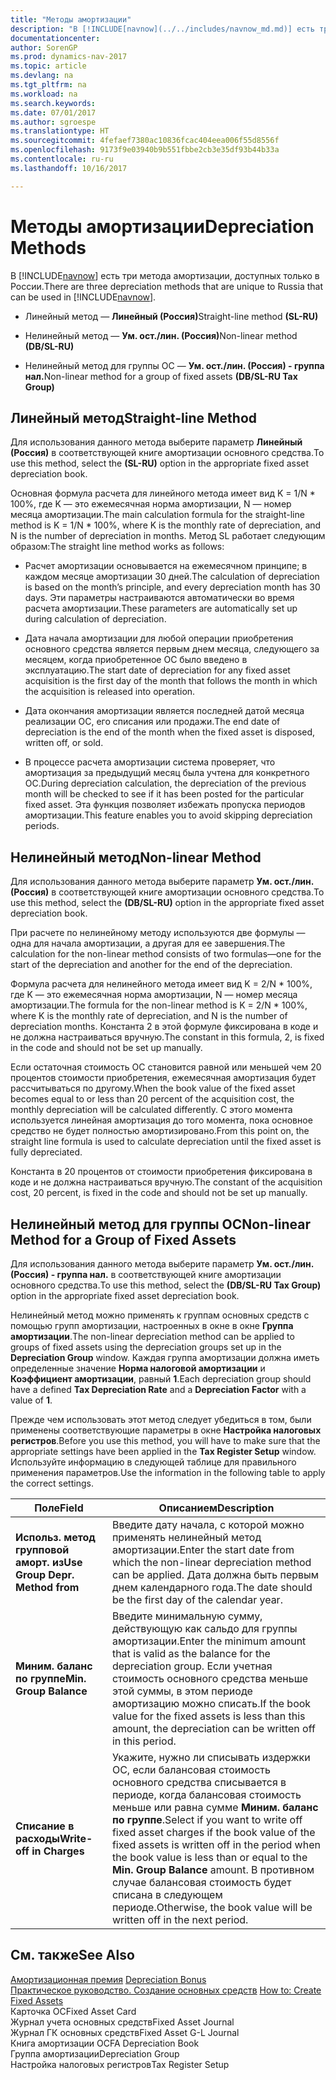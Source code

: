 ```yaml
---
title: "Методы амортизации"
description: "В [!INCLUDE[navnow](../../includes/navnow_md.md)] есть три метода амортизации, доступных только в России."
documentationcenter: 
author: SorenGP
ms.prod: dynamics-nav-2017
ms.topic: article
ms.devlang: na
ms.tgt_pltfrm: na
ms.workload: na
ms.search.keywords: 
ms.date: 07/01/2017
ms.author: sgroespe
ms.translationtype: HT
ms.sourcegitcommit: 4fefaef7380ac10836fcac404eea006f55d8556f
ms.openlocfilehash: 9173f9e03940b9b551fbbe2cb3e35df93b44b33a
ms.contentlocale: ru-ru
ms.lasthandoff: 10/16/2017

---
```

# <a name="depreciation-methods"></a><span data-ttu-id="439f5-103">Методы амортизации</span><span class="sxs-lookup"><span data-stu-id="439f5-103">Depreciation Methods</span></span>
<span data-ttu-id="439f5-104">В [!INCLUDE[navnow](../../includes/navnow_md.md)] есть три метода амортизации, доступных только в России.</span><span class="sxs-lookup"><span data-stu-id="439f5-104">There are three depreciation methods that are unique to Russia that can be used in [!INCLUDE[navnow](../../includes/navnow_md.md)].</span></span>  
  
-   <span data-ttu-id="439f5-105">Линейный метод — **Линейный (Россия)**</span><span class="sxs-lookup"><span data-stu-id="439f5-105">Straight-line method **(SL-RU)**</span></span>  
  
-   <span data-ttu-id="439f5-106">Нелинейный метод — **Ум. ост./лин. (Россия)**</span><span class="sxs-lookup"><span data-stu-id="439f5-106">Non-linear method **(DB/SL-RU)**</span></span>  
  
-   <span data-ttu-id="439f5-107">Нелинейный метод для группы ОС — **Ум. ост./лин. (Россия) - группа нал.**</span><span class="sxs-lookup"><span data-stu-id="439f5-107">Non-linear method for a group of fixed assets **(DB/SL-RU Tax Group)**</span></span>  
  
## <a name="straight-line-method"></a><span data-ttu-id="439f5-108">Линейный метод</span><span class="sxs-lookup"><span data-stu-id="439f5-108">Straight-line Method</span></span>  
 <span data-ttu-id="439f5-109">Для использования данного метода выберите параметр **Линейный (Россия)** в соответствующей книге амортизации основного средства.</span><span class="sxs-lookup"><span data-stu-id="439f5-109">To use this method, select the **(SL-RU)** option in the appropriate fixed asset depreciation book.</span></span>  
  
 <span data-ttu-id="439f5-110">Основная формула расчета для линейного метода имеет вид K = 1/N * 100%, где K — это ежемесячная норма амортизации, N — номер месяца амортизации.</span><span class="sxs-lookup"><span data-stu-id="439f5-110">The main calculation formula for the straight-line method is K = 1/N * 100%, where K is the monthly rate of depreciation, and N is the number of depreciation in months.</span></span> <span data-ttu-id="439f5-111">Метод SL работает следующим образом:</span><span class="sxs-lookup"><span data-stu-id="439f5-111">The straight line method works as follows:</span></span>  
  
-   <span data-ttu-id="439f5-112">Расчет амортизации основывается на ежемесячном принципе; в каждом месяце амортизации 30 дней.</span><span class="sxs-lookup"><span data-stu-id="439f5-112">The calculation of depreciation is based on the month’s principle, and every depreciation month has 30 days.</span></span> <span data-ttu-id="439f5-113">Эти параметры настраиваются автоматически во время расчета амортизации.</span><span class="sxs-lookup"><span data-stu-id="439f5-113">These parameters are automatically set up during calculation of depreciation.</span></span>  
  
-   <span data-ttu-id="439f5-114">Дата начала амортизации для любой операции приобретения основного средства является первым днем месяца, следующего за месяцем, когда приобретенное ОС было введено в эксплуатацию.</span><span class="sxs-lookup"><span data-stu-id="439f5-114">The start date of depreciation for any fixed asset acquisition is the first day of the month that follows the month in which the acquisition is released into operation.</span></span>  
  
-   <span data-ttu-id="439f5-115">Дата окончания амортизации является последней датой месяца реализации ОС, его списания или продажи.</span><span class="sxs-lookup"><span data-stu-id="439f5-115">The end date of depreciation is the end of the month when the fixed asset is disposed, written off, or sold.</span></span>  
  
-   <span data-ttu-id="439f5-116">В процессе расчета амортизации система проверяет, что амортизация за предыдущий месяц была учтена для конкретного ОС.</span><span class="sxs-lookup"><span data-stu-id="439f5-116">During depreciation calculation, the depreciation of the previous month will be checked to see if it has been posted for the particular fixed asset.</span></span> <span data-ttu-id="439f5-117">Эта функция позволяет избежать пропуска периодов амортизации.</span><span class="sxs-lookup"><span data-stu-id="439f5-117">This feature enables you to avoid skipping depreciation periods.</span></span>  
  
## <a name="non-linear-method"></a><span data-ttu-id="439f5-118">Нелинейный метод</span><span class="sxs-lookup"><span data-stu-id="439f5-118">Non-linear Method</span></span>  
 <span data-ttu-id="439f5-119">Для использования данного метода выберите параметр **Ум. ост./лин. (Россия)** в соответствующей книге амортизации основного средства.</span><span class="sxs-lookup"><span data-stu-id="439f5-119">To use this method, select the **(DB/SL-RU)** option in the appropriate fixed asset depreciation book.</span></span>  
  
 <span data-ttu-id="439f5-120">При расчете по нелинейному методу используются две формулы — одна для начала амортизации, а другая для ее завершения.</span><span class="sxs-lookup"><span data-stu-id="439f5-120">The calculation for the non-linear method consists of two formulas—one for the start of the depreciation and another for the end of the depreciation.</span></span>  
  
 <span data-ttu-id="439f5-121">Формула расчета для нелинейного метода имеет вид K = 2/N * 100%, где K — это ежемесячная норма амортизации, N — номер месяца амортизации.</span><span class="sxs-lookup"><span data-stu-id="439f5-121">The formula for the non-linear method is K = 2/N * 100%, where K is the monthly rate of depreciation, and N is the number of depreciation months.</span></span> <span data-ttu-id="439f5-122">Константа 2 в этой формуле фиксирована в коде и не должна настраиваться вручную.</span><span class="sxs-lookup"><span data-stu-id="439f5-122">The constant in this formula, 2, is fixed in the code and should not be set up manually.</span></span>  
  
 <span data-ttu-id="439f5-123">Если остаточная стоимость ОС становится равной или меньшей чем 20 процентов стоимости приобретения, ежемесячная амортизация будет рассчитываться по другому.</span><span class="sxs-lookup"><span data-stu-id="439f5-123">When the book value of the fixed asset becomes equal to or less than 20 percent of the acquisition cost, the monthly depreciation will be calculated differently.</span></span> <span data-ttu-id="439f5-124">С этого момента используется линейная амортизация до того момента, пока основное средство не будет полностью амортизировано.</span><span class="sxs-lookup"><span data-stu-id="439f5-124">From this point on, the straight line formula is used to calculate depreciation until the fixed asset is fully depreciated.</span></span>  
  
 <span data-ttu-id="439f5-125">Константа в 20 процентов от стоимости приобретения фиксирована в коде и не должна настраиваться вручную.</span><span class="sxs-lookup"><span data-stu-id="439f5-125">The constant of the acquisition cost, 20 percent, is fixed in the code and should not be set up manually.</span></span>  
  
## <a name="non-linear-method-for-a-group-of-fixed-assets"></a><span data-ttu-id="439f5-126">Нелинейный метод для группы ОС</span><span class="sxs-lookup"><span data-stu-id="439f5-126">Non-linear Method for a Group of Fixed Assets</span></span>  
 <span data-ttu-id="439f5-127">Для использования данного метода выберите параметр **Ум. ост./лин. (Россия) - группа нал.** в соответствующей книге амортизации основного средства.</span><span class="sxs-lookup"><span data-stu-id="439f5-127">To use this method, select the **(DB/SL-RU Tax Group)** option in the appropriate fixed asset depreciation book.</span></span>  
  
 <span data-ttu-id="439f5-128">Нелинейный метод можно применять к группам основных средств с помощью групп амортизации, настроенных в окне в окне **Группа амортизации**.</span><span class="sxs-lookup"><span data-stu-id="439f5-128">The non-linear depreciation method can be applied to groups of fixed assets using the depreciation groups set up in the **Depreciation Group** window.</span></span> <span data-ttu-id="439f5-129">Каждая группа амортизации должна иметь определенные значение **Норма налоговой амортизации** и **Коэффициент амортизации**, равный **1**.</span><span class="sxs-lookup"><span data-stu-id="439f5-129">Each depreciation group should have a defined **Tax Depreciation Rate** and a **Depreciation Factor** with a value of **1**.</span></span>  
  
 <span data-ttu-id="439f5-130">Прежде чем использовать этот метод следует убедиться в том, были применены соответствующие параметры в окне **Настройка налоговых регистров**.</span><span class="sxs-lookup"><span data-stu-id="439f5-130">Before you use this method, you will have to make sure that the appropriate settings have been applied in the **Tax Register Setup** window.</span></span> <span data-ttu-id="439f5-131">Используйте информацию в следующей таблице для правильного применения параметров.</span><span class="sxs-lookup"><span data-stu-id="439f5-131">Use the information in the following table to apply the correct settings.</span></span>  
  
|<span data-ttu-id="439f5-132">Поле</span><span class="sxs-lookup"><span data-stu-id="439f5-132">Field</span></span>|<span data-ttu-id="439f5-133">Описанием</span><span class="sxs-lookup"><span data-stu-id="439f5-133">Description</span></span>|  
|---------------------------------|---------------------------------------|  
|<span data-ttu-id="439f5-134">**Использ. метод групповой аморт. из**</span><span class="sxs-lookup"><span data-stu-id="439f5-134">**Use Group Depr. Method from**</span></span>|<span data-ttu-id="439f5-135">Введите дату начала, с которой можно применять нелинейный метод амортизации.</span><span class="sxs-lookup"><span data-stu-id="439f5-135">Enter the start date from which the non-linear depreciation method can be applied.</span></span> <span data-ttu-id="439f5-136">Дата должна быть первым днем календарного года.</span><span class="sxs-lookup"><span data-stu-id="439f5-136">The date should be the first day of the calendar year.</span></span>|  
|<span data-ttu-id="439f5-137">**Миним. баланс по группе**</span><span class="sxs-lookup"><span data-stu-id="439f5-137">**Min. Group Balance**</span></span>|<span data-ttu-id="439f5-138">Введите минимальную сумму, действующую как сальдо для группы амортизации.</span><span class="sxs-lookup"><span data-stu-id="439f5-138">Enter the minimum amount that is valid as the balance for the depreciation group.</span></span> <span data-ttu-id="439f5-139">Если учетная стоимость основного средства меньше этой суммы, в этом периоде амортизацию можно списать.</span><span class="sxs-lookup"><span data-stu-id="439f5-139">If the book value for the fixed assets is less than this amount, the depreciation can be written off in this period.</span></span>|  
|<span data-ttu-id="439f5-140">**Списание в расходы**</span><span class="sxs-lookup"><span data-stu-id="439f5-140">**Write-off in Charges**</span></span>|<span data-ttu-id="439f5-141">Укажите, нужно ли списывать издержки ОС, если балансовая стоимость основного средства списывается в периоде, когда балансовая стоимость меньше или равна сумме **Миним. баланс по группе**.</span><span class="sxs-lookup"><span data-stu-id="439f5-141">Select if you want to write off fixed asset charges if the book value of the fixed assets is written off in the period when the book value is less than or equal to the **Min. Group Balance** amount.</span></span> <span data-ttu-id="439f5-142">В противном случае балансовая стоимость будет списана в следующем периоде.</span><span class="sxs-lookup"><span data-stu-id="439f5-142">Otherwise, the book value will be written off in the next period.</span></span>|  
  
## <a name="see-also"></a><span data-ttu-id="439f5-143">См. также</span><span class="sxs-lookup"><span data-stu-id="439f5-143">See Also</span></span>  
 <span data-ttu-id="439f5-144">[Амортизационная премия](depreciation-bonus.md) </span><span class="sxs-lookup"><span data-stu-id="439f5-144">[Depreciation Bonus](depreciation-bonus.md) </span></span>  
 <span data-ttu-id="439f5-145">[Практическое руководство. Создание основных средств](how-to-create-fixed-assets.md) </span><span class="sxs-lookup"><span data-stu-id="439f5-145">[How to: Create Fixed Assets](how-to-create-fixed-assets.md) </span></span>  
 <span data-ttu-id="439f5-146">Карточка ОС</span><span class="sxs-lookup"><span data-stu-id="439f5-146">Fixed Asset Card</span></span>   
 <span data-ttu-id="439f5-147">Журнал учета основных средств</span><span class="sxs-lookup"><span data-stu-id="439f5-147">Fixed Asset Journal</span></span>   
 <span data-ttu-id="439f5-148">Журнал ГК основных средств</span><span class="sxs-lookup"><span data-stu-id="439f5-148">Fixed Asset G-L Journal</span></span>   
 <span data-ttu-id="439f5-149">Книга амортизации ОС</span><span class="sxs-lookup"><span data-stu-id="439f5-149">FA Depreciation Book</span></span>   
 <span data-ttu-id="439f5-150">Группа амортизации</span><span class="sxs-lookup"><span data-stu-id="439f5-150">Depreciation Group</span></span>   
 <span data-ttu-id="439f5-151">Настройка налоговых регистров</span><span class="sxs-lookup"><span data-stu-id="439f5-151">Tax Register Setup</span></span>
